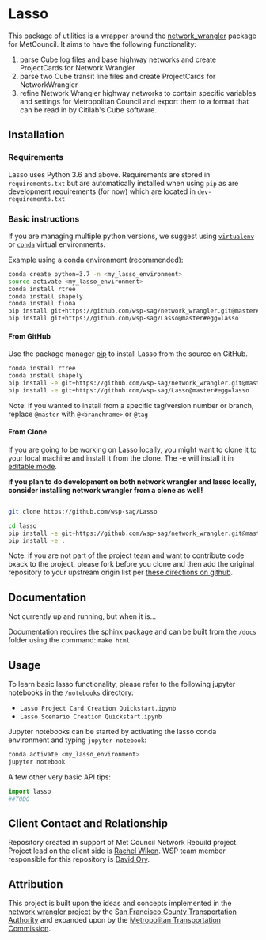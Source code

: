 # Lasso
This package of utilities is a wrapper around the [network_wrangler](http://github.com/wsp-sag/network_wrangler) package for MetCouncil.  It aims to have the following functionality:

 1. parse Cube log files and base highway networks and create ProjectCards for Network Wrangler  
 2. parse two Cube transit line files and create ProjectCards for NetworkWrangler  
 3. refine Network Wrangler highway networks to contain specific variables and settings for Metropolitan Council and export them to a format that can be read in by  Citilab's Cube software.

## Installation

### Requirements
Lasso uses Python 3.6 and above.  Requirements are stored in `requirements.txt` but are automatically installed when using `pip` as are development requirements (for now) which are located in `dev-requirements.txt`

### Basic instructions
If you are managing multiple python versions, we suggest using [`virtualenv`](https://virtualenv.pypa.io/en/latest/) or [`conda`](https://conda.io/en/latest/) virtual environments.

Example using a conda environment (recommended):

```bash
conda create python=3.7 -n <my_lasso_environment>
source activate <my_lasso_environment>
conda install rtree
conda install shapely
conda install fiona
pip install git+https://github.com/wsp-sag/network_wrangler.git@master#egg=network_wrangler
pip install git+https://github.com/wsp-sag/Lasso@master#egg=lasso

```

#### From GitHub
Use the package manager [pip](https://pip.pypa.io/en/stable/) to install Lasso from the source on GitHub.

```bash
conda install rtree
conda install shapely
pip install -e git+https://github.com/wsp-sag/network_wrangler.git@master#egg=network_wrangler
pip install -e git+https://github.com/wsp-sag/Lasso@master#egg=lasso

```

Note: if you wanted to install from a specific tag/version number or branch, replace `@master` with `@<branchname>`  or `@tag`

#### From Clone
If you are going to be working on Lasso locally, you might want to clone it to your local machine and install it from the clone.  The -e will install it in [editable mode](https://pip.pypa.io/en/stable/reference/pip_install/?highlight=editable#editable-installs).

**if you plan to do development on both network wrangler and lasso locally, consider installing network wrangler from a clone as well!**

```bash

git clone https://github.com/wsp-sag/Lasso

cd lasso
pip install -e git+https://github.com/wsp-sag/network_wrangler.git@master#egg=network_wrangler
pip install -e .
```

Note: if you are not part of the project team and want to contribute code bxack to the project, please fork before you clone and then add the original repository to your upstream origin list per [these directions on github](https://help.github.com/en/articles/fork-a-repo).

## Documentation
Not currently up and running, but when it is...

Documentation requires the sphinx package and can be built from the `/docs` folder using the command: `make html`

## Usage

To learn basic lasso functionality, please refer to the following jupyter notebooks in the `/notebooks` directory:  

 - `Lasso Project Card Creation Quickstart.ipynb`   
 - `Lasso Scenario Creation Quickstart.ipynb`  

Jupyter notebooks can be started by activating the lasso conda environment and typing `jupyter notebook`:

```bash
conda activate <my_lasso_environment>
jupyter notebook
```

A few other very basic API tips:

```python
import lasso
##TODO
```

## Client Contact and Relationship
Repository created in support of Met Council Network Rebuild project. Project lead on the client side is [Rachel Wiken](Rachel.Wiken@metc.state.mn.us). WSP team member responsible for this repository is [David Ory](david.ory@wsp.com).

## Attribution  
This project is built upon the ideas and concepts implemented in the [network wrangler project](https://github.com/sfcta/networkwrangler) by the [San Francisco County Transportation Authority](http://github.com/sfcta) and expanded upon by the [Metropolitan Transportation Commission](https://github.com/BayAreaMetro/NetworkWrangler).
